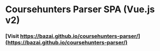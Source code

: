 # Coursehunters Parser SPA (Vue.js v2)

### [Visit https://bazai.github.io/coursehunters-parser/](https://bazai.github.io/coursehunters-parser/)
